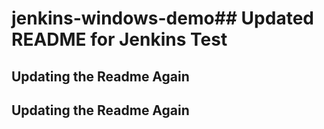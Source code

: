# jenkins-windows-demo# #   U p d a t e d   R E A D M E   f o r   J e n k i n s   T e s t 

## Updating the Readme Again

## Updating the Readme Again
